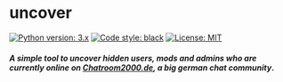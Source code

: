 # uncover

[![Python version: 3.x](https://img.shields.io/badge/python-3.x-blue)](https://python.org)
[![Code style: black](https://img.shields.io/badge/code%20style-black-000000.svg)](https://github.com/psf/black)
[![License: MIT](https://img.shields.io/badge/license-unlicense-darkviolet.svg)](https://github.com/Susperya/uncover/blob/master/LICENSE)

#### *A simple tool to uncover hidden users, mods and admins who are currently online on [Chatroom2000.de](https://chatroom2000.de), a big german chat community*.

